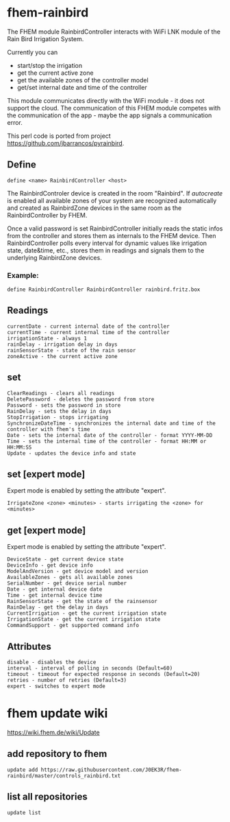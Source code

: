 # fhem-rainbird
The FHEM module RainbirdController interacts with WiFi LNK module of the Rain Bird Irrigation System.

Currently you can
* start/stop the irrigation
* get the current active zone
* get the available zones of the controller model
* get/set internal date and time of the controller

This module communicates directly with the WiFi module - it does not support the cloud.
The communication of this FHEM module competes with the communication of the app - maybe the app signals a communication error.

This perl code is ported from project https://github.com/jbarrancos/pyrainbird.

## Define

    define <name> RainbirdController <host>

The RainbirdControler device is created in the room "Rainbird".
If *autocreate* is enabled all available zones of your system are recognized automatically and created as RainbirdZone devices in the same room as the RainbirdController by FHEM.

Once a valid password is set RainbirdController initially reads the static infos from the controller and stores them as internals to the FHEM device.
Then RainbirdController polls every interval for dynamic values like irrigation state, date&time, etc., stores them in readings and signals them to the underlying RainbirdZone devices.


### Example:

    define RainbirdController RainbirdController rainbird.fritz.box

## Readings
    currentDate - current internal date of the controller
    currentTime - current internal time of the controller
    irrigationState - always 1
    rainDelay - irrigation delay in days
    rainSensorState - state of the rain sensor
    zoneActive - the current active zone

## set
    ClearReadings - clears all readings
    DeletePassword - deletes the password from store
    Password - sets the password in store
    RainDelay - sets the delay in days
    StopIrrigation - stops irrigating
    SynchronizeDateTime - synchronizes the internal date and time of the controller with fhem's time
    Date - sets the internal date of the controller - format YYYY-MM-DD
    Time - sets the internal time of the controller - format HH:MM or HH:MM:SS
    Update - updates the device info and state

## set [expert mode]

Expert mode is enabled by setting the attribute "expert".

    IrrigateZone <zone> <minutes> - starts irrigating the <zone> for <minutes>

## get [expert mode]

Expert mode is enabled by setting the attribute "expert".

    DeviceState - get current device state
    DeviceInfo - get device info
    ModelAndVersion - get device model and version
    AvailableZones - gets all available zones
    SerialNumber - get device serial number
    Date - get internal device date
    Time - get internal device time
    RainSensorState - get the state of the rainsensor
    RainDelay - get the delay in days
    CurrentIrrigation - get the current irrigation state
    IrrigationState - get the current irrigation state
    CommandSupport - get supported command info

## Attributes

    disable - disables the device
    interval - interval of polling in seconds (Default=60)
    timeout - timeout for expected response in seconds (Default=20)
    retries - number of retries (Default=3)
    expert - switches to expert mode

# fhem update wiki
https://wiki.fhem.de/wiki/Update

## add repository to fhem
    update add https://raw.githubusercontent.com/J0EK3R/fhem-rainbird/master/controls_rainbird.txt

## list all repositories
    update list
